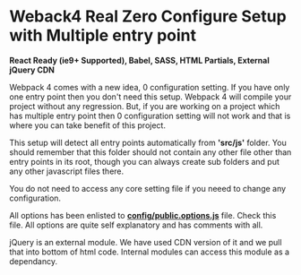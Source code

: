 # Weback4 Real Zero Configure Setup with Multiple entry point
**React Ready (ie9+ Supported), Babel, SASS, HTML Partials, External jQuery CDN**

Webpack 4 comes with a new idea, 0 configuration setting. If you have only one entry point then you don't need this setup. Webpack 4 will compile your project without any regression. But, if you are working on a project which has multiple entry point then 0 configuration setting will not work and that is where you can take benefit of this project.

This setup will detect all entry points automatically from **'src/js'** folder. You should remember that this folder should not contain any other file other than entry points in its root, though you can always create sub folders and put any other javascript files there.

You do not need to access any core setting file if you neeed to change any configuration. 

All options has been enlisted to **[config/public.options.js](config/public.options.js)** file. Check this file. All options are quite self explanatory and has comments with all.

jQuery is an external module. We have used CDN version of it and we pull that into bottom of html code. Internal modules can access this module as a dependancy.




